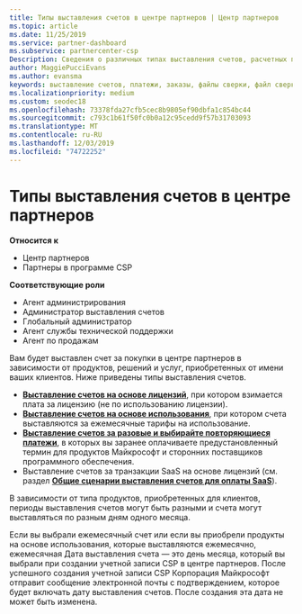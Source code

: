 ```yaml
---
title: Типы выставления счетов в центре партнеров | Центр партнеров
ms.topic: article
ms.date: 11/25/2019
ms.service: partner-dashboard
ms.subservice: partnercenter-csp
Description: Сведения о различных типах выставления счетов, расчетных периодах и датах выставления счетов, которые могут отображаться в центре партнеров.
author: MaggiePucciEvans
ms.author: evansma
keywords: выставление счетов, платежи, заказы, файлы сверки, файл сверки
ms.localizationpriority: medium
ms.custom: seodec18
ms.openlocfilehash: 73378fda27cfb5cec8b9805ef90dbfa1c854bc44
ms.sourcegitcommit: c793c1b61f50fc0b0a12c95cedd9f57b31703093
ms.translationtype: MT
ms.contentlocale: ru-RU
ms.lasthandoff: 12/03/2019
ms.locfileid: "74722252"
---
```

# <a name="types-of-billing-in-partner-center"></a>Типы выставления счетов в центре партнеров

**Относится к**

- Центр партнеров
- Партнеры в программе CSP

**Соответствующие роли**

- Агент администрирования
- Администратор выставления счетов
- Глобальный администратор
- Агент службы технической поддержки
- Агент по продажам

Вам будет выставлен счет за покупки в центре партнеров в зависимости от продуктов, решений и услуг, приобретенных от имени ваших клиентов. Ниже приведены типы выставления счетов.

- [**Выставление счетов на основе лицензий**](license-based-billing.md), при котором взимается плата за лицензию (не по использованию лицензии).
- [**Выставление счетов на основе использования**](usage-based-billing.md), при котором счета выставляются за ежемесячные тарифы на использование.
- [**Выставление счетов за разовые и выбирайте повторяющиеся платежи**](one-time-and-recurring-billing.md), в которых вы заранее оплачиваете предустановленный термин для продуктов Майкрософт и сторонних поставщиков программного обеспечения.
- Выставление счетов за транзакции SaaS на основе лицензий (см. раздел [**Общие сценарии выставления счетов для оплаты SaaS**](common-billing-scenarios-saas.md)).

В зависимости от типа продуктов, приобретенных для клиентов, периоды выставления счетов могут быть разными и счета могут выставляться по разным дням одного месяца.

Если вы выбрали ежемесячный счет или если вы приобрели продукты на основе использования, которые выставляются ежемесячно, ежемесячная Дата выставления счета — это день месяца, который вы выбрали при создании учетной записи CSP в центре партнеров. После успешного создания учетной записи CSP Корпорация Майкрософт отправит сообщение электронной почты с подтверждением, которое будет включать дату выставления счетов. После создания эта дата не может быть изменена.
